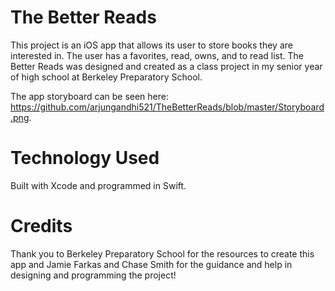 # The Better Reads
This project is an iOS app that allows its user to store books they are interested in. The user has a favorites, read, owns, and to read list. The Better Reads was designed and created as a class project in my senior year of high school at Berkeley Preparatory School. 

The app storyboard can be seen here: https://github.com/arjungandhi521/TheBetterReads/blob/master/Storyboard.png.

# Technology Used
Built with Xcode and programmed in Swift.

# Credits 
Thank you to Berkeley Preparatory School for the resources to create this app and Jamie Farkas and Chase Smith for the guidance and help in designing and programming the project!

